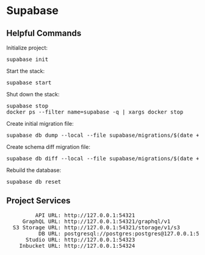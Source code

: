 # Supabase

## Helpful Commands

Initialize project:
<pre>supabase init</pre>

Start the stack:
<pre>supabase start</pre>

Shut down the stack:
<pre>
supabase stop
docker ps --filter name=supabase -q | xargs docker stop
</pre>

Create initial migration file:
<pre>supabase db dump --local --file supabase/migrations/$(date +%Y%m%d%H%M%S)_init.sql</pre>

Create schema diff migration file:
<pre>supabase db diff --local --file supabase/migrations/$(date +%Y%m%d%H%M%S)_update.sql</pre>

Rebuild the database:
<pre>supabase db reset</pre>

## Project Services

<pre>
         API URL: http://127.0.0.1:54321
     GraphQL URL: http://127.0.0.1:54321/graphql/v1
  S3 Storage URL: http://127.0.0.1:54321/storage/v1/s3
          DB URL: postgresql://postgres:postgres@127.0.0.1:54322/postgres
      Studio URL: http://127.0.0.1:54323
    Inbucket URL: http://127.0.0.1:54324
</pre>

